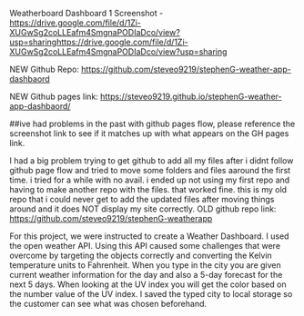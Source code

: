 Weatherboard Dashboard 1 Screenshot - https://drive.google.com/file/d/1Zi-XUGwSg2coLLEafm4SmgnaPODIaDco/view?usp=sharinghttps://drive.google.com/file/d/1Zi-XUGwSg2coLLEafm4SmgnaPODIaDco/view?usp=sharing

NEW Github Repo: https://github.com/steveo9219/stephenG-weather-app-dashbaord

NEW Github pages link: https://steveo9219.github.io/stephenG-weather-app-dashbaord/

##ive had problems in the past with github pages flow, please reference the screenshot link to see if it matches up with what appears on the GH pages link.

I had a big problem trying to get github to add all my files after i didnt follow github page flow and tried to move some folders and files aaround the first time. i tried
for a while with no avail. i ended up not using my first repo and having to make another repo with the files. that worked fine.
this is my old repo that i could never get to add the updated files after moving things around and it does NOT display my site correctly.
OLD github repo link: https://github.com/steveo9219/stephenG-weatherapp

For this project, we were instructed to create a Weather Dashboard.
I used the open weather API. Using this API caused some challenges that were overcome by targeting the objects correctly and converting the Kelvin temperature units to Fahrenheit. When you type in the city you are given current weather information for the day and also a 5-day forecast for the next 5 days. When looking at the UV index you will get the color based on the number value of the UV index. I saved the typed city to local storage so the customer can see what was chosen beforehand.
